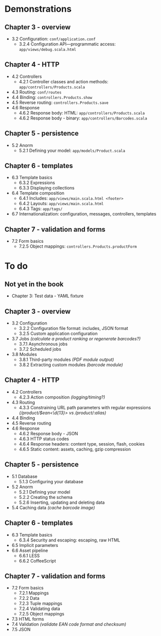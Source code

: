 # Demonstrations

## Chapter 3 - overview

* 3.2 Configuration: `conf/application.conf`
  * 3.2.4 Configuration API—programmatic access: `app/views/debug.scala.html`

## Chapter 4 - HTTP

* 4.2 Controllers
   * 4.2.1 Controller classes and action methods: `app/controllers/Products.scala`
* 4.3 Routing: `conf/routes`
* 4.4 Binding: `controllers.Products.show`
* 4.5 Reverse routing: `controllers.Products.save`
* 4.6 Response
  * 4.6.2 Response body: HTML: `app/controllers/Products.scala`
  * 4.6.2 Response body - binary: `app/controllers/Barcodes.scala`

## Chapter 5 - persistence

* 5.2 Anorm
  * 5.2.1 Defining your model: `app/models/Product.scala`

## Chapter 6 - templates

* 6.3 Template basics
  * 6.3.2 Expressions
  * 6.3.3 Displaying collections
* 6.4 Template composition
  * 6.4.1 Includes: `app/views/main.scala.html <footer>`
  * 6.4.2 Layouts: `app/views/main.scala.html`
  * 6.4.3 Tags: `app/tags/`
* 6.7 Internationalization: configuration, messages, controllers, templates

## Chapter 7 - validation and forms

* 7.2 Form basics
  * 7.2.5 Object mappings: `controllers.Products.productForm`


# To do

## Not yet in the book

* Chapter 3: Test data - YAML fixture

## Chapter 3 - overview

* 3.2 Configuration
  * 3.2.2 Configuration file format: includes, JSON format
  * 3.2.5 Custom application configuration
* 3.7 Jobs _(calculate a product ranking or regenerate barcodes?)_
  * 3.7.1 Asynchronous jobs
  * 3.7.2 Scheduled jobs
* 3.8 Modules
  * 3.8.1 Third-party modules _(PDF module output)_
  * 3.8.2 Extracting custom modules _(barcode module)_

## Chapter 4 - HTTP

* 4.2 Controllers
  * 4.2.3 Action composition _(logging/timing?)_
* 4.3 Routing
  * 4.3.3 Constraining URL path parameters with regular expressions _(/product/$ean<\d{13}> vs /product/:alias)_
* 4.4 Binding
* 4.5 Reverse routing
* 4.6 Response
  * 4.6.2 Response body - JSON
  * 4.6.3 HTTP status codes
  * 4.6.4 Response headers: content type, session, flash, cookies
  * 4.6.5 Static content: assets, caching, gzip compression

## Chapter 5 - persistence

* 5.1 Database
  * 5.1.3 Configuring your database
* 5.2 Anorm
  * 5.2.1 Defining your model
  * 5.2.2 Creating the schema
  * 5.2.6 Inserting, updating and deleting data
* 5.4 Caching data _(cache barcode image)_

## Chapter 6 - templates

* 6.3 Template basics
  * 6.3.4 Security and escaping: escaping, raw HTML
* 6.5 Implicit parameters
* 6.6 Asset pipeline
  * 6.6.1 LESS
  * 6.6.2 CoffeeScript

## Chapter 7 - validation and forms

* 7.2 Form basics
  * 7.2.1 Mappings
  * 7.2.2 Data
  * 7.2.3 Tuple mappings
  * 7.2.4 Validating data
  * 7.2.5 Object mappings
* 7.3 HTML forms
* 7.4 Validation _(validate EAN code format and checksum)_
* 7.5 JSON
